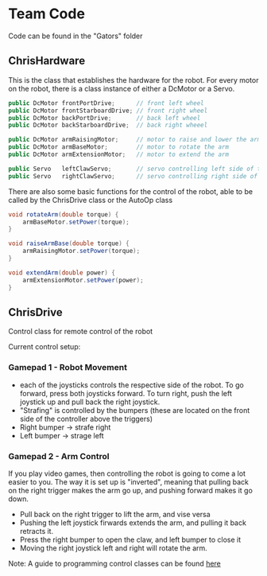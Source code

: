 # Team Code

Code can be found in the "Gators" folder

## ChrisHardware
This is the class that establishes the hardware for the robot.
For every motor on the robot, there is a class instance of either a DcMotor or a Servo.

```java
public DcMotor frontPortDrive;      // front left wheel
public DcMotor frontStarboardDrive; // front right wheel
public DcMotor backPortDrive;       // back left wheel
public DcMotor backStarboardDrive;  // back right wheeel

public DcMotor armRaisingMotor;     // motor to raise and lower the arm
public DcMotor armBaseMotor;        // motor to rotate the arm
public DcMotor armExtensionMotor;   // motor to extend the arm

public Servo   leftClawServo;       // servo controlling left side of the claw
public Servo   rightClawServo;      // servo controlling right side of the claw
```

There are also some basic functions for the control of the robot, able to be called by the ChrisDrive class or the AutoOp class

```java
void rotateArm(double torque) {
    armBaseMotor.setPower(torque);
}

void raiseArmBase(double torque) {
    armRaisingMotor.setPower(torque);
}

void extendArm(double power) {
    armExtensionMotor.setPower(power);
}
```

## ChrisDrive
Control class for remote control of the robot

Current control setup:
### Gamepad 1 - Robot Movement
 * each of the joysticks controls the respective side of the robot. To go forward, press both joysticks forward. To turn right, push the left joystick up and pull back the right joystick.
 * "Strafing" is controlled by the bumpers (these are located on the front side of the controller above the triggers)
 * Right bumper -> strafe right
 * Left bumper  -> strage left
 
 ### Gamepad 2 - Arm Control
 If you play video games, then controlling the robot is going to come a lot easier to you. The way it is set up is "inverted", meaning that pulling back on the right trigger makes the arm go up, and pushing forward makes it go down.
 * Pull back on the right trigger to lift the arm, and vise versa
 * Pushing the left joystick firwards extends the arm, and pulling it back retracts it.
 * Press the right bumper to open the claw, and left bumper to close it
 * Moving the right joystick left and right will rotate the arm.

Note: A guide to programming control classes can be found [here](https://github.com/ftctechnh/ftc_app/blob/master/TeamCode/src/main/java/org/firstinspires/ftc/teamcode/readme.md)
